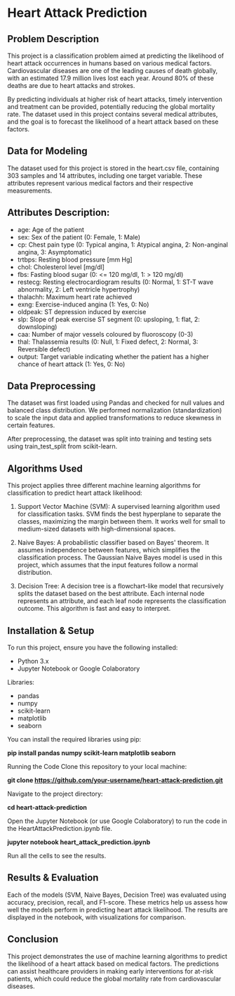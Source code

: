 # Heart Attack Prediction
## Problem Description
This project is a classification problem aimed at predicting the likelihood of heart attack occurrences in humans based on various medical factors. Cardiovascular diseases are one of the leading causes of death globally, with an estimated 17.9 million lives lost each year. Around 80% of these deaths are due to heart attacks and strokes.

By predicting individuals at higher risk of heart attacks, timely intervention and treatment can be provided, potentially reducing the global mortality rate. The dataset used in this project contains several medical attributes, and the goal is to forecast the likelihood of a heart attack based on these factors.

## Data for Modeling
The dataset used for this project is stored in the heart.csv file, containing 303 samples and 14 attributes, including one target variable. These attributes represent various medical factors and their respective measurements.

## Attributes Description:
* age: Age of the patient
* sex: Sex of the patient (0: Female, 1: Male)
* cp: Chest pain type (0: Typical angina, 1: Atypical angina, 2: Non-anginal angina, 3: Asymptomatic)
* trtbps: Resting blood pressure [mm Hg]
* chol: Cholesterol level [mg/dl]
* fbs: Fasting blood sugar (0: <= 120 mg/dl, 1: > 120 mg/dl)
* restecg: Resting electrocardiogram results (0: Normal, 1: ST-T wave abnormality, 2: Left ventricle hypertrophy)
* thalachh: Maximum heart rate achieved
* exng: Exercise-induced angina (1: Yes, 0: No)
* oldpeak: ST depression induced by exercise
* slp: Slope of peak exercise ST segment (0: upsloping, 1: flat, 2: downsloping)
* caa: Number of major vessels coloured by fluoroscopy (0-3)
* thal: Thalassemia results (0: Null, 1: Fixed defect, 2: Normal, 3: Reversible defect)
* output: Target variable indicating whether the patient has a higher chance of heart attack (1: Yes, 0: No)

## Data Preprocessing
The dataset was first loaded using Pandas and checked for null values and balanced class distribution. We performed normalization (standardization) to scale the input data and applied transformations to reduce skewness in certain features.

After preprocessing, the dataset was split into training and testing sets using train_test_split from scikit-learn.

## Algorithms Used
This project applies three different machine learning algorithms for classification to predict heart attack likelihood:

1. Support Vector Machine (SVM):
A supervised learning algorithm used for classification tasks. SVM finds the best hyperplane to separate the classes, maximizing the margin between them. It works well for small to medium-sized datasets with high-dimensional spaces.

2. Naive Bayes:
A probabilistic classifier based on Bayes' theorem. It assumes independence between features, which simplifies the classification process. The Gaussian Naive Bayes model is used in this project, which assumes that the input features follow a normal distribution.

3. Decision Tree:
A decision tree is a flowchart-like model that recursively splits the dataset based on the best attribute. Each internal node represents an attribute, and each leaf node represents the classification outcome. This algorithm is fast and easy to interpret.

## Installation & Setup
To run this project, ensure you have the following installed:

* Python 3.x
* Jupyter Notebook or Google Colaboratory 

Libraries:
* pandas
* numpy
* scikit-learn
* matplotlib
* seaborn

You can install the required libraries using pip:

**pip install pandas numpy scikit-learn matplotlib seaborn**

Running the Code
Clone this repository to your local machine:

**git clone https://github.com/your-username/heart-attack-prediction.git**

Navigate to the project directory:

**cd heart-attack-prediction**

Open the Jupyter Notebook (or use Google Colaboratory) to run the code in the HeartAttackPrediction.ipynb file.

**jupyter notebook heart_attack_prediction.ipynb**

Run all the cells to see the results.

## Results & Evaluation
Each of the models (SVM, Naive Bayes, Decision Tree) was evaluated using accuracy, precision, recall, and F1-score. These metrics help us assess how well the models perform in predicting heart attack likelihood. The results are displayed in the notebook, with visualizations for comparison.

## Conclusion
This project demonstrates the use of machine learning algorithms to predict the likelihood of a heart attack based on medical factors. The predictions can assist healthcare providers in making early interventions for at-risk patients, which could reduce the global mortality rate from cardiovascular diseases.
